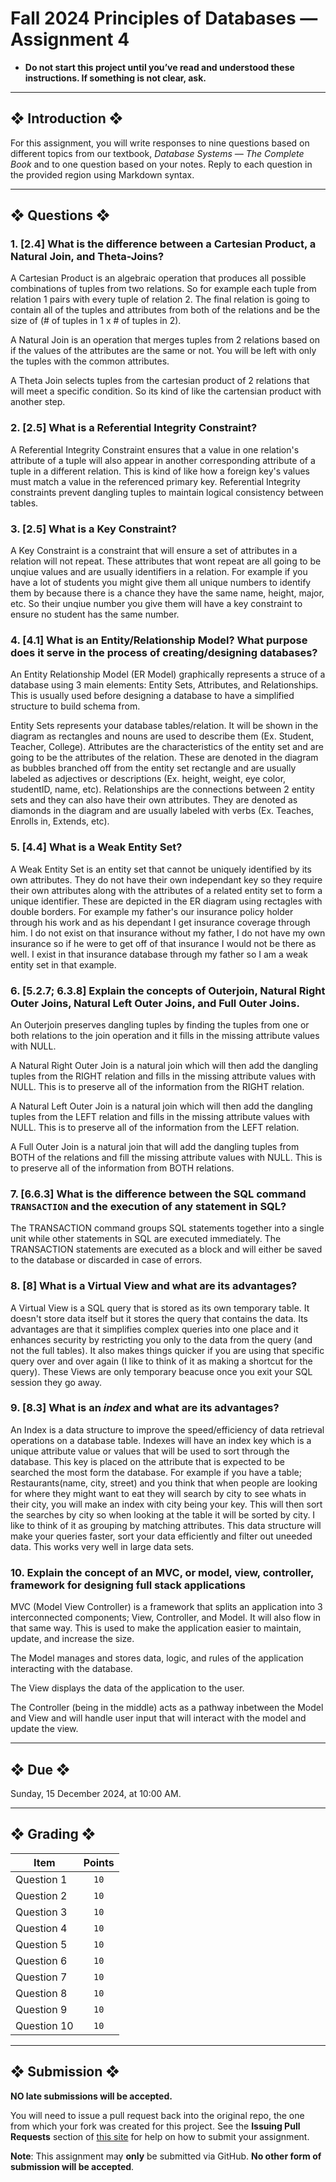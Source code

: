 # Fall 2024 Principles of Databases — Assignment 4

* **Do not start this project until you’ve read and understood these instructions. If something is not clear, ask.**

---

## ❖ Introduction ❖

For this assignment, you will write responses to nine questions based on different topics from our textbook, *Database Systems — The Complete Book* and to one question based on your notes. Reply to each question in the provided region using Markdown syntax.

---

## ❖ Questions ❖

### 1. [2.4] What is the difference between a Cartesian Product, a Natural Join, and Theta-Joins?

A Cartesian Product is an algebraic operation that produces all possible combinations of tuples from two relations. So for example each tuple from relation 1 pairs with every tuple of relation 2. The final relation is going to contain all of the tuples and attributes from both of the relations and be the size of (# of tuples in 1 x # of tuples in 2).

A Natural Join is an operation that merges tuples from 2 relations based on if the values of the attributes are the same or not. You will be left with only the tuples with the common attributes.

A Theta Join selects tuples from the cartesian product of 2 relations that will meet a specific condition. So its kind of like the cartensian product with another step.

### 2. [2.5] What is a Referential Integrity Constraint?

A Referential Integrity Constraint ensures that a value in one relation's attribute of a tuple will also appear in another corresponding attribute of a tuple in a different relation. This is kind of like how a foreign key's values must match a value in the referenced primary key. Referential Integrity constraints prevent dangling tuples to maintain logical consistency between tables.

###  3. [2.5] What is a Key Constraint?

A Key Constraint is a constraint that will ensure a set of attributes in a relation will not repeat. These attributes that wont repeat are all going to be unqiue values and are usually identifiers in a relation. For example if you have a lot of students you might give them all unique numbers to identify them by because there is a chance they have the same name, height, major, etc. So their unqiue number you give them will have a key constraint to ensure no student has the same number.

### 4. [4.1] What is an Entity/Relationship Model? What purpose does it serve in the process of creating/designing databases?

An Entity Relationship Model (ER Model) graphically represents a struce of a database using 3 main elements: Entity Sets, Attributes, and Relationships. This is usually used before designing a database to have a simplified structure to build schema from.

Entity Sets represents your database tables/relation. It will be shown in the diagram as rectangles and nouns are used to describe them (Ex. Student, Teacher, College). 
Attributes are the characteristics of the entity set and are going to be the attributes of the relation. These are denoted in the diagram as bubbles branched off from the entity set rectangle and are usually labeled as adjectives or descriptions (Ex. height, weight, eye color, studentID, name, etc).
Relationships are the connections between 2 entity sets and they can also have their own attributes. They are denoted as diamonds in the diagram and are usually labeled with verbs (Ex. Teaches, Enrolls in, Extends, etc).

### 5. [4.4] What is a Weak Entity Set?

A Weak Entity Set is an entity set that cannot be uniquely identified by its own attributes. They do not have their own independant key so they require their own attributes along with the attributes of a related entity set to form a unique identifier. These are depicted in the ER diagram using rectagles with double borders. For example my father's our insurance policy holder through his work and as his dependant I get insurance coverage through him. I do not exist on that insurance without my father, I do not have my own insurance so if he were to get off of that insurance I would not be there as well. I exist in that insurance database through my father so I am a weak entity set in that example.

### 6. [5.2.7; 6.3.8] Explain the concepts of Outerjoin, Natural Right Outer Joins, Natural Left Outer Joins, and Full Outer Joins.

An Outerjoin preserves dangling tuples by finding the tuples from one or both relations to the join operation and it fills in the missing attribute values with NULL.

A Natural Right Outer Join is a natural join which will then add the dangling tuples from the RIGHT relation and fills in the missing attribute values with NULL. This is to preserve all of the information from the RIGHT relation.

A Natural Left Outer Join is a natural join which will then add the dangling tuples from the LEFT relation and fills in the missing attribute values with NULL. This is to preserve all of the information from the LEFT relation.

A Full Outer Join is a natural join that will add the dangling tuples from BOTH of the relations and fill the missing attribute values with NULL. This is to preserve all of the information from BOTH relations.

### 7. [6.6.3] What is the difference between the SQL command `TRANSACTION` and the execution of any statement in SQL?

The TRANSACTION command groups SQL statements together into a single unit while other statements in SQL are executed immediately. The TRANSACTION statements are executed as a block and will either be saved to the database or discarded in case of errors.

### 8. [8] What is a Virtual View and what are its advantages?

A Virtual View is a SQL query that is stored as its own temporary table. It doesn't store data itself but it stores the query that contains the data. Its advantages are that it simplifies complex queries into one place and it enhances security by restricting you only to the data from the query (and not the full tables). It also makes things quicker if you are using that specific query over and over again (I like to think of it as making a shortcut for the query). These Views are only temporary beacuse once you exit your SQL session they go away.

### 9. [8.3] What is an *index* and what are its advantages?

An Index is a data structure to improve the speed/efficiency of data retrieval operations on a database table. Indexes will have an index key which is a unique attribute value or values that will be used to sort through the database. This key is placed on the attribute that is expected to be searched the most form the database. For example if you have a table; Restaurants(name, city, street) and you think that when people are looking for where they might want to eat they will search by city to see whats in their city, you will make an index with city being your key. This will then sort the searches by city so when looking at the table it will be sorted by city. I like to think of it as grouping by matching attributes. This data structure will make your queries faster, sort your data efficiently and filter out uneeded data. This works very well in large data sets.

### 10. Explain the concept of an MVC, or model, view, controller, framework for designing full stack applications

MVC (Model View Controller) is a framework that splits an application into 3 interconnected components; View, Controller, and Model. It will also flow in that same way. This is used to make the application easier to maintain, update, and increase the size.

The Model manages and stores data, logic, and rules of the application interacting with the database.

The View displays the data of the application to the user.

The Controller (being in the middle) acts as a pathway inbetween the Model and View and will handle user input that will interact with the model and update the view. 

---

## ❖ Due ❖

Sunday, 15 December 2024, at 10:00 AM.

---

## ❖ Grading ❖

| Item        | Points |
|-------------|:------:|
| Question 1  | `10`   |
| Question 2  | `10`   |
| Question 3  | `10`   |
| Question 4  | `10`   |
| Question 5  | `10`   |
| Question 6  | `10`   |
| Question 7  | `10`   |
| Question 8  | `10`   |
| Question 9  | `10`   |
| Question 10 | `10`   |

---

## ❖ Submission ❖

**NO late submissions will be accepted.**

You will need to issue a pull request back into the original repo, the one from which your fork was created for this project. See the **Issuing Pull Requests** section of [this site](http://code-warrior.github.io/tutorials/git/github/index.html) for help on how to submit your assignment.

**Note**: This assignment may **only** be submitted via GitHub. **No other form of submission will be accepted**.
